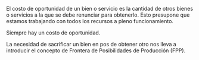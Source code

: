 El costo de oportunidad de un bien o servicio es la cantidad de otros bienes o servicios a la que se debe renunciar para obtenerlo. Esto presupone que estamos trabajando con todos los recursos a pleno funcionamiento.

Siempre hay un costo de oportunidad.

La necesidad de sacrificar un bien en pos de obtener otro nos lleva a introducir el concepto de Frontera de Posibilidades de Producción (FPP).
